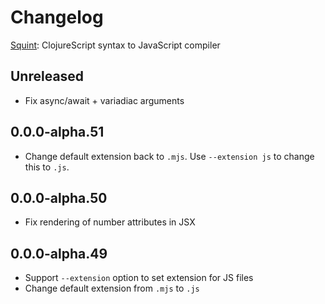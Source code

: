 # Changelog

[Squint](https://github.com/squint-cljs/squint): ClojureScript syntax to JavaScript compiler

## Unreleased

- Fix async/await + variadiac arguments

## 0.0.0-alpha.51

- Change default extension back to `.mjs`. Use `--extension js` to change this to `.js`.

## 0.0.0-alpha.50

- Fix rendering of number attributes in JSX

## 0.0.0-alpha.49

- Support `--extension` option to set extension for JS files
- Change default extension from `.mjs` to `.js`
